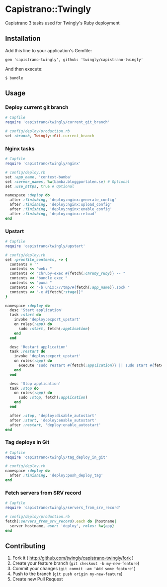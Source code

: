 # Capistrano::Twingly

Capistrano 3 tasks used for Twingly's Ruby deployment

## Installation

Add this line to your application's Gemfile:

    gem 'capistrano-twingly', github: 'twingly/capistrano-twingly'

And then execute:

    $ bundle

## Usage

### Deploy current git branch

```Ruby
# Capfile
require 'capistrano/twingly/current_git_branch'

# config/deploy/production.rb
set :branch, Twingly::Git.current_branch
```

### Nginx tasks

```Ruby
# Capfile
require 'capistrano/twingly/nginx'

# config/deploy.rb
set :app_name, 'contest-bamba'
set :server_names, %w(bamba.bloggportalen.se) # Optional
set :use_https, true # Optional

namespace :deploy do
  after :finishing, 'deploy:nginx:generate_config'
  after :finishing, 'deploy:nginx:upload_config'
  after :finishing, 'deploy:nginx:enable_config'
  after :finishing, 'deploy:nginx:reload'
end
```

### Upstart

```Ruby
# Capfile
require 'capistrano/twingly/upstart'

# config/deploy.rb
set :procfile_contents, -> {
  contents = ''
  contents << "web: "
  contents << "chruby-exec #{fetch(:chruby_ruby)} -- "
  contents << "bundle exec "
  contents << "puma "
  contents << "-b unix:///tmp/#{fetch(:app_name)}.sock "
  contents << "-e #{fetch(:stage)}"
}

namespace :deploy do
  desc 'Start application'
  task :start do
    invoke 'deploy:export_upstart'
    on roles(:app) do
      sudo :start, fetch(:application)
    end
  end

  desc 'Restart application'
  task :restart do
    invoke 'deploy:export_upstart'
    on roles(:app) do
      execute "sudo restart #{fetch(:application)} || sudo start #{fetch(:application)}"
    end
  end

  desc 'Stop application'
  task :stop do
    on roles(:app) do
      sudo :stop, fetch(:application)
    end
  end

  after :stop, 'deploy:disable_autostart'
  after :start, 'deploy:enable_autostart'
  after :restart, 'deploy:enable_autostart'
end
```

### Tag deploys in Git

```Ruby
# Capfile
require 'capistrano/twingly/tag_deploy_in_git'

# config/deploy.rb
namespace :deploy do
  after :finishing, 'deploy:push_deploy_tag'
end
```

### Fetch servers from SRV record

```Ruby
# Capfile
require 'capistrano/twingly/servers_from_srv_record'

# config/deploy/production.rb
fetch(:servers_from_srv_record).each do |hostname|
  server hostname, user: 'deploy', roles: %w{app}
end
```


## Contributing

1. Fork it ( http://github.com/twingly/capistrano-twingly/fork )
2. Create your feature branch (`git checkout -b my-new-feature`)
3. Commit your changes (`git commit -am 'Add some feature'`)
4. Push to the branch (`git push origin my-new-feature`)
5. Create new Pull Request
